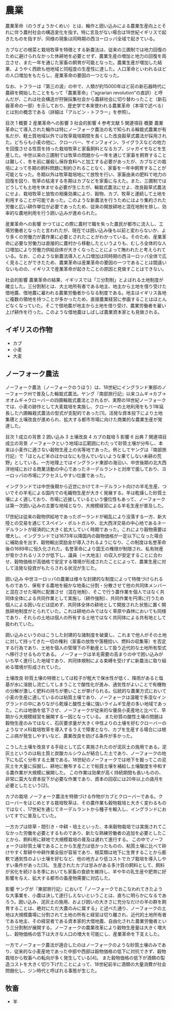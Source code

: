 農業
===
農業革命（のうぎょうかくめい）とは、輪作と囲い込みによる農業生産向上とそれに伴う農村社会の構造変化を指す。特に言及がない場合は18世紀イギリスで起きたものを指すが、同様の現象は同時期の西ヨーロッパ全域で起きている。

カブなどの根菜と栽培牧草を特徴とする新農法は、従来の三圃制では地力回復のために避けられなかった休耕地を必要とせず、農業生産の増加と地力の回復を両立させ、また一年を通じた家畜の飼育が可能となった。農業生産が増加した結果、ようやく西欧も他地域と同程度の生産性に達した。人口革命といわれるほどの人口増加をもたらし、産業革命の要因の一つとなった。

なお、トフラーは『第三の波』の中で、人類が約15000年ほど前の新石器時代に農耕を開始したことをもって「農業革命」（“agrarian revolution”の直訳）と呼んだが、これは社会構造が狩猟採集社会から農耕社会に切り替わったこと（新石器革命の一部）を示しており、歴史学で本来使われる農業革命（本項で述べる）とは別の概念である（詳細は「アルビン・トフラー」を参照）。


目次
1	概要
2	産業革命への影響
3	社会的影響
4	参考文献
5	関連項目
概要
農業革命にて導入された輪作は特にノーフォーク農法の名で知られる輪栽式農業が有名だが、軽土質地域以外では牧草栽培期間を長くした改良穀草式農法が採用された。どちらも小麦の他に、クローバー、サインフォイン、ライグラスなどの地力を回復させる性質を持った栽培牧草と家畜飼料となるカブ、ジャガイモなどを生産した。中世以来の三圃制では牧草の問題から一年を通じて家畜を飼育することは難しく、冬を前に屠殺し保存食料へと加工する必要があったが、カブなどの栽培によって冬期の飼料問題に制約されることなく、家畜を一年中飼育することが可能となった。冬期以外は牧草栽培地にて放牧を行い、家畜由来の肥料で地力の回復を図り、牧草の枯渇する冬期はカブなどを家畜に与えた。また、三圃制ではどうしても土地を休ませる必要が生じたが、輪栽式農法にせよ、改良穀草式農法にせよ、栽培牧草と放牧の相乗効果により、穀物、カブ、牧草と連続して土地を利用することが可能であった。このような新農法を行うためにはより集約された労働と広い耕作単位が必要であったため、従来の開放耕地と混在地制を排し、効率的な農地利用を行う囲い込みが進められた。

産業革命への影響
かつてはこの際に農村で職を失った農民が都市に流入し、工場労働者となったと言われたが、現在では囲い込み後も以前と変わらないか、より多くの労働力が農作業に必要とされたことがわかっている。そのため、産業革命に必要な労働力は直接的に農村から移動したというよりも、むしろ全体的な人口増加により労働力供給自体が大きくなったことによって賄われたと考えられている。なお、このような新農法導入と人口増加は同時期の西ヨーロッパ全体で広く見ることができたため、農業革命は産業革命の要因の一つであることは間違いないものの、イギリスで産業革命が起きたことの原因と見做すことはできない。

社会的影響
農業革命の結果、イギリスでは「三分割制」とよばれる土地制度が確立した。三分割制とは、大土地所有者である地主、地主から土地を借り受けた借地農、借地農に雇われる農業労働者からなる制度である。地主はイギリス各地に複数の領地を持つことが多かったため、直接農業経営に参画することはほとんどなくなっていた。そこで借地農が地主から土地を借り受け、農業労働者を雇い上げ耕作を行った。このような借地農はしばしば農業資本家とも見做される。

## イギリスの作物

- カブ
- 小麦
- 大麦

## ノーフォーク農法

ノーフォーク農法（ノーフォークのうほう）は、18世紀にイングランド東部のノーフォーク州で普及した輪栽式農法。ヤング『南部旅行記』以来コムギ→カブ→オオムギ→クローバーの四圃輪栽式農法とされるが、実際の18世紀ノーフォークでは、小麦の跡作として大麦栽培を実施し、クローバーの土地利用をもう1年延長した六圃輪栽式農法の型式が支配的であった[1]。活発な資本投下により土地集積と土壌改良が進められ、拡大する都市市場に向けた商業的な農業生産が発達した。


目次
1	成立の背景
2	囲い込み
3	土壌改良
4	カブの栽培
5	影響
6	出典
7	関連項目
成立の背景
ノーフォークという地域は広範囲にわたって砂質土壌が分布し、本来は小麦作に適さない穀物生産上の劣等地であった。例としてヤングは『南部旅行記』で「ほとんど羊のほかはなにも住んでいないような果てしない未耕の荒野」としている。一方地理上ではイングランド東部の海沿い、中世後期の北大西洋地域における商業活動の中心であったネーデルラントと対岸で面しており、ヨーロッパの市場にアクセスしやすい位置であった。

イングランドでは中世後期から近世にかけてネーデルラント向けの羊毛生産、ついでその羊毛による国内での毛織物生産が大きく発展する。羊は乾燥した砂質土壌によく適しており、市場に近接しているという優位性もあって、ノーフォークは第一次囲い込みの主要な地域となり、大規模経営による羊毛生産が普及した。

17世紀は従来の穀物供給地であったポーランドが戦乱により没落する一方、新大陸との交易を通じてスペイン・ポルトガルや、北大西洋交易の中心地であるネーデルラントが経済的に大きく拡大していく時期であった。これにより穀物需要は増大し、イングランドでは1673年以降国内の穀物価格が一定以下になった場合に補助金を出す、穀物輸出奨励金が導入されるようになり、この制度は名誉革命後の1689年に恒久化された。名誉革命により国王の権限が制限され、私有財産が脅かされるリスクが低下し、議員（＝大地主）の収入が安定することに合わせ、穀物価格が高価格で安定する環境が形成されたことによって、農業生産に対して活発な投資がもたらされる状況が生じた。

囲い込み
中世ヨーロッパの農業は様々な封建的な制度によって特徴づけられるものであり、保有する農地を細かな地条に分割・分散させて他の共同体メンバーと混在させた場所に配置させ（混在地制）、そこで行う農作業を個人ではなく共同体全体による共同作業として実施し（耕作強制）、共同作業を円滑に行うため個人による囲いなどは認めず、共同体全体の耕地として開放された状態に置く開放耕地制度がとられていた。これは耕地のみではなく草原や森林においても同様であり、それらの土地は個人の所有する土地ではなく共同体による共有地として扱われていた。

囲い込みというのはこうした封建的な諸制度を破棄し、これまで他人がその土地に対して持ってきた一切の権利（家畜の放牧や落穂拾い、燃料の収集等）を否定する行為であり、土地を個人の管理下の不動産として扱う近代的な土地所有型式へ移行させるものである。 ノーフォークは羊毛需要の高まりの中で囲い込みがいち早く進行した地域であり、共同体規制による束縛を受けずに新農法に取り組める環境が形成されていた。

土壌改良
砂質土壌の特徴としては粒子が粗大で保水性が低く、降雨があると塩基が水に溶脱し流亡してしまうことで酸性化が進み、通気性がよいことで有機物の分解が激しく肥料の持ちが悪いことが挙げられる。伝統的な農業方式において小麦の生産に適しているのは粘質土壌であり、ノーフォークは温暖で多湿なイングランドの中にありながら乾燥と酸性土壌に強いライムギ生産の多い地域であった。これは地価を低下させ、ノーフォークが従来的な優良小麦産地と比べて、早期から大規模経営を展開する一因となっている。 また砂質の酸性土壌の問題は穀物生産のみではなく、石灰要求量が大きく中性よりの土壌を好むクローバーのようなマメ科栽培牧草を導入するうえで障害となり、カブを生産する場合には根こぶ病が発生しやすいなど、農業改良を妨げる条件が多かった。

こうした土壌を改良する手段として広く実施されたのが泥灰土の施用である。泥灰土というのは粘土質と炭酸カルシウムが結合した土であり、ノーフォークの地下にも広く分布する土層である。18世紀のノーフォークでは地下を掘ってこの泥灰土を大量に採掘し、耕地に散布することで粘質土壌を補給し土壌酸度を中和する農作業が大規模に展開した。 この作業は効果が高く持続期間も長いものの、非常に莫大な資本投下が必要な作業であり、資本の回収には20年以上の歳月を必要としたという[2]。

カブの栽培
ノーフォーク農法を特徴づける作物がカブとクローバーである。クローバーをはじめとする栽培牧草は、その農作業も穀物栽培と大きく変わるものではなく、17世紀を通じてネーデルラントから種子を輸入し、イングランドにおいてすでに普及していた。

一方カブは除草・間引き・中耕・培土といった、本来穀物栽培では実施されてこなかった労働を必要とするものであり、新たな熟練労働者の追加を必要としたことから、飼料用に耕地で大規模栽培の普及は遅れて進行する。 この中でノーフォークは砂質土壌であることから生産力は低かったものの、粘質土壌に比べて砕けやすく犂耕や中耕作業全般が容易であり、根菜類は地下に生育することから膨軟で通気性のよい土壌を好むなど、他の地方より低コストでカブ栽培を導入しやすい条件があった[3]。 生産されたカブは甘みがある多汁質の飼料として、飼料が劣化を続ける冬季においても家畜の食欲を維持し、羊や牛の乳生産や肥育に好影響を与え、拡大する都市の畜産物需要に対応した。

影響
ヤングが『東部旅行記』において「ノーフォークでおこなわれてきたような大事業を、小農は決して遂行しえないということは、直ちに明らかになるであろう。囲い込み、泥灰土の施用、および囲いの大きさに充分なだけの羊の群を飼育することは、絶対にただ大農のみに属する」と述べた通り、ノーフォークの土地は大規模農場に分割されて土地の所有と経営は切り離され、近代的土地所有者である地主、その経営者である資本家的大借地農、自由化された農業労働者という三分割制が展開する。ノーフォークの農業改革により穀物生産量は大きく増大し、穀物価格の低下は大きな人口の増大を可能にし、産業革命を下支えした。

一方でノーフォーク農法が適合したのはノーフォークのような砂質土壌のみであり、従来的な小麦産地であった中部や西部は穀物価格の低下に対抗できず、穀物栽培から牧畜への転向が多く発生している[4]。 また穀物価格の低下が酒類の製造コストを大きく切り下げたことによって、18世紀前半に酒類の大量消費が社会問題化し、ジン時代と呼ばれる事態が生じた。

## 牧畜

- 羊

